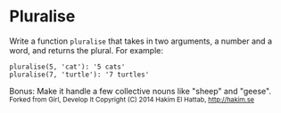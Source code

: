 # Pluralise
Write a function `pluralise` that takes in two arguments, a number and a word, and returns the plural. For example:
```
pluralise(5, 'cat'): '5 cats'
pluralise(7, 'turtle'): '7 turtles'
```
Bonus: Make it handle a few collective nouns like "sheep" and "geese".
<sub>Forked from Girl, Develop It
Copyright (C) 2014 Hakim El Hattab, http://hakim.se</sub>
